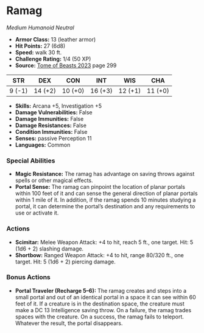 # Ramag

*Medium* *Humanoid* *Neutral*

- **Armor Class:** 13 (leather armor)
- **Hit Points:** 27 (6d8)
- **Speed:** walk 30 ft.
- **Challenge Rating:** 1/4 (50 XP)
- **Source:** [Tome of Beasts 2023](https://koboldpress.com/kpstore/product/tome-of-beasts-1-2023-edition/) page 299

| STR | DEX | CON | INT | WIS | CHA |
| --- | --- | --- | --- | --- | --- |
| 9 (-1) | 14 (+2) | 10 (+0) | 16 (+3) | 12 (+1) | 11 (+0) |

- **Skills:** Arcana +5, Investigation +5
- **Damage Vulnerabilities:** False
- **Damage Immunities:** False
- **Damage Resistances:** False
- **Condition Immunities:** False
- **Senses:** passive Perception 11
- **Languages:** Common

### Special Abilities

- **Magic Resistance:** The ramag has advantage on saving throws against spells or other magical effects.
- **Portal Sense:** The ramag can pinpoint the location of planar portals within 100 feet of it and can sense the general direction of planar portals within 1 mile of it. In addition, if the ramag spends 10 minutes studying a portal, it can determine the portal’s destination and any requirements to use or activate it.

### Actions

- **Scimitar:** Melee Weapon Attack: +4 to hit, reach 5 ft., one target. Hit: 5 (1d6 + 2) slashing damage.
- **Shortbow:** Ranged Weapon Attack: +4 to hit, range 80/320 ft., one target. Hit: 5 (1d6 + 2) piercing damage.

### Bonus Actions

- **Portal Traveler (Recharge 5–6):** The ramag creates and steps into a small portal and out of an identical portal in a space it can see within 60 feet of it. If a creature is in the destination space, the creature must make a DC 13 Intelligence saving throw. On a failure, the ramag trades spaces with the creature. On a success, the ramag fails to teleport. Whatever the result, the portal disappears.
